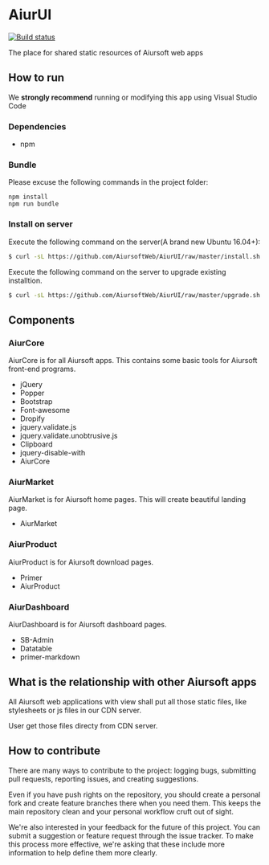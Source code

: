 # AiurUI

[![Build status](https://dev.azure.com/aiursoft/Star/_apis/build/status/AiurUI%20Build)](https://dev.azure.com/aiursoft/Star/_build/latest?definitionId=2)

The place for shared static resources of Aiursoft web apps

## How to run

We **strongly recommend** running or modifying this app using Visual Studio Code

### Dependencies

* npm

### Bundle

Please excuse the following commands in the project folder:

    npm install
    npm run bundle

### Install on server

Execute the following command on the server(A brand new Ubuntu 16.04+):

```bash
$ curl -sL https://github.com/AiursoftWeb/AiurUI/raw/master/install.sh | sudo bash -s ui.example.com
```

Execute the following command on the server to upgrade existing installtion.

```bash
$ curl -sL https://github.com/AiursoftWeb/AiurUI/raw/master/upgrade.sh | sudo bash
```

## Components

### AiurCore

AiurCore is for all Aiursoft apps. This contains some basic tools for Aiursoft front-end programs.

* jQuery
* Popper
* Bootstrap
* Font-awesome
* Dropify
* jquery.validate.js
* jquery.validate.unobtrusive.js
* Clipboard
* jquery-disable-with
* AiurCore

### AiurMarket

AiurMarket is for Aiursoft home pages. This will create beautiful landing page.

* AiurMarket

### AiurProduct

AiurProduct is for Aiursoft download pages.

* Primer
* AiurProduct

### AiurDashboard

AiurDashboard is for Aiursoft dashboard pages.

* SB-Admin
* Datatable
* primer-markdown

## What is the relationship with other Aiursoft apps

All Aiursoft web applications with view shall put all those static files, like stylesheets or js files in our CDN server.

User get those files directy from CDN server.

## How to contribute

There are many ways to contribute to the project: logging bugs, submitting pull requests, reporting issues, and creating suggestions.

Even if you have push rights on the repository, you should create a personal fork and create feature branches there when you need them. This keeps the main repository clean and your personal workflow cruft out of sight.

We're also interested in your feedback for the future of this project. You can submit a suggestion or feature request through the issue tracker. To make this process more effective, we're asking that these include more information to help define them more clearly.
